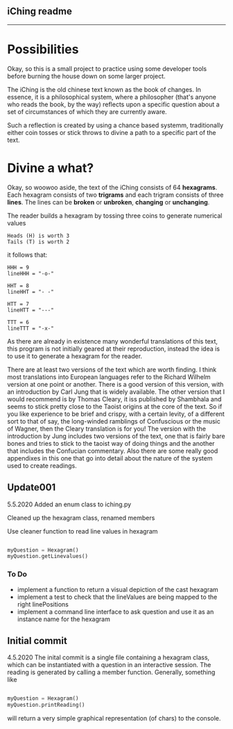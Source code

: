 ## iChing readme
----------------

# Possibilities

Okay, so this is a small project to practice using some developer tools before
burning the house down on some larger project. 

The iChing is the old chinese text known as the book of changes. In essence, it
is a philosophical system, where a philosopher (that's anyone who reads the
book, by the way) reflects upon a specific question about a set of
circumstances of which they are currently aware. 

Such a reflection is created by using a chance based systemm, traditionally
either coin tosses or stick throws to divine a path to a specific part of the
text. 

# Divine a what? 

Okay, so woowoo aside, the text of the iChing consists of 64 **hexagrams**. Each
hexagram consists of two **trigrams** and each trigram consists of three
**lines**. The lines can be **broken** or **unbroken**, **changing** or
**unchanging**.

The reader builds a hexagram by tossing three coins to generate numerical
values 

    Heads (H) is worth 3
    Tails (T) is worth 2
   
it follows that:    
 
    HHH = 9
    lineHHH = "-o-"
    
    HHT = 8 
    lineHHT = "- -"
    
    HTT = 7  
    lineHTT = "---"

    TTT = 6
    lineTTT = "-x-"


As there are already in existence many wonderful translations of this text,
this program is not initially geared at their reproduction, instead the
idea is to use it to generate a hexagram for the reader. 

There are at least two versions of the text which are worth finding. 
I think most translations into European languages refer to the Richard Wilhelm
version at one point or another. There is a good version of this version, with
an introduction by Carl Jung that is widely available. 
The other version that I would recommend is by Thomas Cleary, it iss published by
Shambhala and seems to stick pretty close to the Taoist origins at the core of
the text. So if you like experience to be brief and crispy, with a certain
levity, of a different sort to that of say, the long-winded ramblings of Confuscious 
or the music of Wagner, then the Cleary translation is for you! 
The version with the introduction by Jung includes two versions of the text,
one that is fairly bare bones and tries to stick to the taoist way of doing
things and the another that includes the Confucian commentary. Also there are
some really good appendixes in this one that go into detail about the nature of
the system used to create readings. 


## Update001 
5.5.2020
Added an enum class to iching.py 

Cleaned up the hexagram class, renamed members

Use cleaner function to read line values in hexagram 

```python

myQuestion = Hexagram()
myQuestion.getLinevalues()

```
### To Do 


 + implement a function to return a visual depiction of the cast hexagram
 + implement a test to check that the lineValues are being mapped to the
   right linePositions 
 + implement a command line interface to ask question and use it as an instance
   name for the hexagram


## Initial commit 
4.5.2020
The inital commit is a single file containing a hexagram class, which can be
instantiated with a question in an interactive session. The reading is
generated by calling a member function. Generally, something like 

```python

myQuestion = Hexagram()
myQuestion.printReading()

```

will return a very simple graphical representation (of chars) to the console. 



